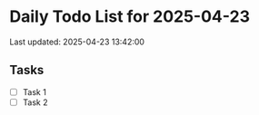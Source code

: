 # Daily Todo List for 2025-04-23
Last updated: 2025-04-23 13:42:00

## Tasks
- [ ] Task 1
- [ ] Task 2
